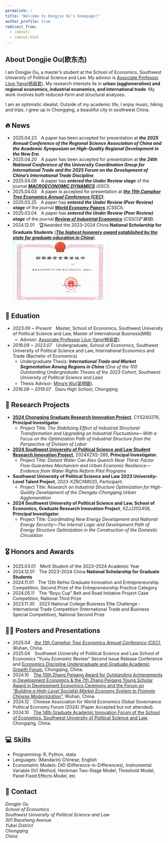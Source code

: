 ```yaml
---
permalink: /
title: "Welcome to Dongjie Ou’s homepage!"
author_profile: true
redirect_from: 
  - /about/
  - /about.html
---
```


## About Dongjie Ou(欧东杰)
I am Dongjie Ou, a master’s student at the School of Economics, Southwest University of Political Science and Law.  My advisor is [Associate Professor Lijun Yang(杨丽君)](https://es.swupl.edu.cn/szdw/zrjs/ax/x1gjjjymyx/283110.htm). My research interests lie in **urban (agglomeration) and regional economics, industrial economics, and international trade**. My work involves both reduced-form and structural analyses.

I am an optimistic idealist. Outside of my academic life, I enjoy music, hiking and trips. I grew up in Chongqing, a beautiful city in southwest China.

## 🔥 News
- 2025.04.23&emsp;A paper has been accepted for presentation at ***the 2025 Annual Conference of the Regional Science Association of China and the Academic Symposium on High-Quality Regional Development in the New Era***.
- 2025.04.20&emsp;A paper has been accepted for presentation at ***the 24th National Conference of the University Coordination Group for International Trade and the 2025 Forum on the Development of China’s International Trade Discipline***.
- 2025.04.06&emsp;A paper has ***entered the Under Review stage*** of the journal [***MACROECONOMIC DYNAMICS***](https://www.cambridge.org/core/journals/macroeconomic-dynamics) (*SSCI*).
- 2025.04.03&emsp;A paper is accepted for presentation at [***the 11th Camphor Tree Economics Annual Conference (CEC)***](https://mp.weixin.qq.com/s/j_BLWAedV5WkCToqnIyCRQ).
- 2025.03.25&emsp;A paper has ***entered the Under Review (Peer Review) stage*** of the journal [***World Economy Papers***](http://sjjjwh.magtech.com.cn/CN/0488-6364/home.shtml) (*CSSCI*).
- 2025.03.04&emsp;A paper has ***entered the Under Review (Peer Review) stage*** of the journal [***Review of Industrial Economics***](https://xdch.cbpt.cnki.net/WKG/WebPublication/index.aspx?mid=xdch) (*CSSCI扩展版*).
- 2024.12.01&emsp;🏆Awarded the 2023–2024 China **National Scholarship for Graduate Students** ([***The highest honorary award established by the state for graduate education in China***](https://www.gov.cn/fuwu/2014-06/11/content_2698545.htm)).
  <div style="display: flex; align-items: center; gap: 15px;">
    <img src='/images/National Scholarship.png' style='width: 300px; height: auto;'></div>

## 📖 Eduation
- *2023.09 ~ Present*&emsp;Master, School of Economics, Southwest University of Political Science and Law, Master of International Business(MIB)
  - Advisor: [Associate Professor Lijun Yang(杨丽君)](https://es.swupl.edu.cn/szdw/zrjs/ax/x1gjjjymyx/283110.htm).
- *2019.09 ~ 2023.07*&emsp;Undergraduate, School of Economics, Southwest University of Political Science and Law, International Economics and Trade (Bachelor of Economics)
  - Undergraduate Thesis: ***International Trade and Market Segmentation Among Regions in China*** (*One of the 100 Outstanding Undergraduate Theses of the 2023 Cohort, Southwest University of Political Science and Law*)
  - Thesis Advisor: [Ming’e Wu(吴明娥)](https://es.swupl.edu.cn/szdw/zrjs/ax/x1gjjjymyx/283106.htm).
- *2016.09 ~ 2019.07*&emsp;Dazu High School, Chongqing

## 📆 Research Projects
- **[2024 Chongqing Graduate Research Innovation Project](https://yjsy.swupl.edu.cn/ggtz/f19991cf461c4665b20ed73bba533283.html)**, CYS240276, **Principal Investigator**.
  - Project Title: *The Stabilizing Effect of Industrial Structural Transformation and Upgrading on Industrial Fluctuations—With a Focus on the Optimization Path of Industrial Structure from the Perspective of Division of Labor*
- **[2024 Southwest University of Political Science and Law Student Research Innovation Project](https://kyc.swupl.edu.cn/kyxm/xskyxm/8669eb1ea67147abbc6c737575674c56.htm)**, 2024XZXS-266, **Principal Investigator**.
  - Project Title: *Distant Water Can Also Quench Near Thirst: Factor Flow Guarantee Mechanism and Urban Economic Resilience—Evidence from Water Rights Reform Pilot Programs*
- **Southwest University of Political Science and Law 2023 University-Level Talent Project**, 2023-XZRCXM020, Participant.
  - Project Title: *Research on Industrial Structure Optimization for High-Quality Development of the Chengdu-Chongqing Urban Agglomeration*
- **2024 Southwest University of Political Science and Law, School of Economics, Graduate Research Innovation Project**, XZJJ202408, **Principal Investigator**.
  - Project Title: *Coordinating New Energy Development and National Energy Security—The Internal Logic and Development Path of Energy Structure Optimization in the Construction of the Domestic Circulation*

## 🎖️ Honors and Awards
- 2025.03.01&emsp;Merit Student of the 2023–2024 Academic Year
- 2024.12.01&emsp;The 2023–2024 China **National Scholarship for Graduate Students**
- 2024.11.01&emsp;The 12th KeHui Graduate Innovation and Entrepreneurship Competition, Second Prize of the Entrepreneurship Practice Category
- 2024.05.11&emsp;The “Boyu Cup” Belt and Road Initiative Project Case Competition, National Third Prize
- 2023.11.30&emsp;2023 National College Business Elite Challenge - International Trade Competition (International Trade and Business Special Competition), National Second Prize

## 🧑‍🎨 Posters and Presentations
- 2025.04&emsp;[*the 11th Camphor Tree Economics Annual Conference (CEC)*](https://mp.weixin.qq.com/s/8U7o0N42tT1zeR6OECkGDA), Wuhan, China.
- 2025.04&emsp;Southwest University of Political Science and Law School of Economics “Yuxiu Economic Review” Second Issue Release Conference and [Economics Discipline Undergraduate and Graduate Academic Growth Forum](https://mp.weixin.qq.com/s/rjAJYPOdfNiv8sYkN7FrtQ), Chongqing, China.
- 2024.10&emsp;[The 10th Zhang Peigang Award for Outstanding Achievements in Development Economics & the 7th Zhang Peigang Young Scholar Award in Development Economics Ceremony and the Forum on “*Building a High-Level Socialist Market Economy System to Promote Chinese Modernization*”](http://pkcjjh.hust.edu.cn/info/1068/2780.htm), Wuhan, China.
- 2024.12&emsp;Chinese Association for World Economics Global Governance Political Economy Forum (2024) (Paper Accepted but not attended).
- 2024.10&emsp;[The 14th Graduate Academic Innovation Forum of the School of Economics, Southwest University of Political Science and Law](https://es.swupl.edu.cn/xzjl/5fa34a3e7f324762862565d715fc1e7e.htm), Chongqing, China.

## 💻 Skills
- Programming: R, Python, stata
- Languages: (Mandarin) Chinese, English
- Econometric Models: DID (Difference-in-Differences), Instrumental Variable (IV) Method, Heckman Two-Stage Model, Threshold Model, Panel Fixed Effects Model, etc

## 💬 Contact
*Dongjie Ou* <br>
*School of Economics* <br>
*Southwest University of Political Science and Law* <br>
*301 Baosheng Avenue* <br>
*Yubei District* <br>
*Chongqing* <br>
*China* <br>
